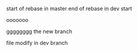 

start of rebase in master
end of rebase in dev 
start

ooooooo

gggggggg
the new branch

file modify in dev branch

